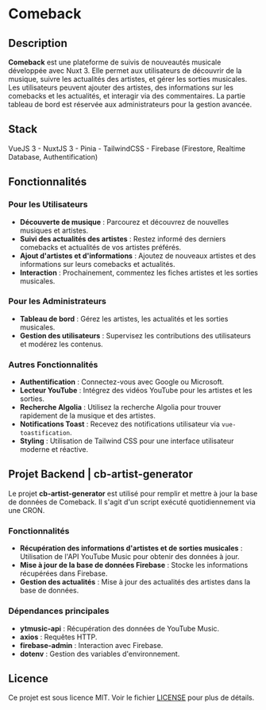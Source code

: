 # Comeback

## Description

**Comeback** est une plateforme de suivis de nouveautés musicale développée avec Nuxt 3. Elle permet aux utilisateurs de découvrir de la musique, suivre les actualités des artistes, et gérer les sorties musicales. Les utilisateurs peuvent ajouter des artistes, des informations sur les comebacks et les actualités, et interagir via des commentaires. La partie tableau de bord est réservée aux administrateurs pour la gestion avancée.

## Stack

VueJS 3 - NuxtJS 3 - Pinia - TailwindCSS - Firebase (Firestore, Realtime Database, Authentification)

## Fonctionnalités

### Pour les Utilisateurs

- **Découverte de musique** : Parcourez et découvrez de nouvelles musiques et artistes.
- **Suivi des actualités des artistes** : Restez informé des derniers comebacks et actualités de vos artistes préférés.
- **Ajout d'artistes et d'informations** : Ajoutez de nouveaux artistes et des informations sur leurs comebacks et actualités.
- **Interaction** : Prochainement, commentez les fiches artistes et les sorties musicales.

### Pour les Administrateurs

- **Tableau de bord** : Gérez les artistes, les actualités et les sorties musicales.
- **Gestion des utilisateurs** : Supervisez les contributions des utilisateurs et modérez les contenus.

### Autres Fonctionnalités

- **Authentification** : Connectez-vous avec Google ou Microsoft.
- **Lecteur YouTube** : Intégrez des vidéos YouTube pour les artistes et les sorties.
- **Recherche Algolia** : Utilisez la recherche Algolia pour trouver rapidement de la musique et des artistes.
- **Notifications Toast** : Recevez des notifications utilisateur via `vue-toastification`.
- **Styling** : Utilisation de Tailwind CSS pour une interface utilisateur moderne et réactive.

## Projet Backend | cb-artist-generator

Le projet **cb-artist-generator** est utilisé pour remplir et mettre à jour la base de données de Comeback. Il s'agit d'un script exécuté quotidiennement via une CRON.

### Fonctionnalités

- **Récupération des informations d'artistes et de sorties musicales** : Utilisation de l'API YouTube Music pour obtenir des données à jour.
- **Mise à jour de la base de données Firebase** : Stocke les informations récupérées dans Firebase.
- **Gestion des actualités** : Mise à jour des actualités des artistes dans la base de données.

### Dépendances principales

- **ytmusic-api** : Récupération des données de YouTube Music.
- **axios** : Requêtes HTTP.
- **firebase-admin** : Interaction avec Firebase.
- **dotenv** : Gestion des variables d'environnement.

## Licence

Ce projet est sous licence MIT. Voir le fichier [LICENSE](./LICENSE) pour plus de détails.
